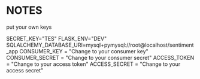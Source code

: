 <h1>NOTES</h1>

put your own keys

SECRET_KEY="TES"
FLASK_ENV="DEV"
SQLALCHEMY_DATABASE_URI=mysql+pymysql://root@localhost/sentiment_app
CONSUMER_KEY = "Change to your consumer key"
CONSUMER_SECRET = "Change to your consumer secret"
ACCESS_TOKEN = "Change to your access token"
ACCESS_SECRET = "Change to your access secret"


